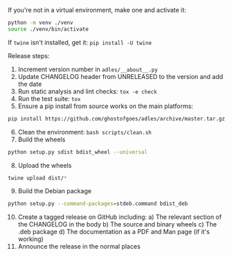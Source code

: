 If you're not in a virtual environment, make one and activate it: 
```bash
python -m venv ./venv
source ./venv/bin/activate
```

If `twine` isn't installed, get it: `pip install -U twine`

Release steps:
1. Increment version number in `adles/__about__.py`
2. Update CHANGELOG header from UNRELEASED to the version and add the date
3. Run static analysis and lint checks: `tox -e check`
4. Run the test suite: `tox`
5. Ensure a pip install from source works on the main platforms:
```bash
pip install https://github.com/ghostofgoes/adles/archive/master.tar.gz
```
6. Clean the environment: `bash scripts/clean.sh`
7. Build the wheels
```bash
python setup.py sdist bdist_wheel --universal
```
8. Upload the wheels
```bash
twine upload dist/*
```
9. Build the Debian package
```bash
python setup.py --command-packages=stdeb.command bdist_deb
```
10. Create a tagged release on GitHub including:
    a) The relevant section of the CHANGELOG in the body
    b) The source and binary wheels
    c) The .deb package
    d) The documentation as a PDF and Man page (if it's working)
11. Announce the release in the normal places
